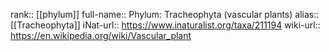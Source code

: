 

rank:: [[phylum]]
full-name:: Phylum: Tracheophyta (vascular plants)
alias:: [[Tracheophyta]]
iNat-url:: https://www.inaturalist.org/taxa/211194
wiki-url:: https://en.wikipedia.org/wiki/Vascular_plant